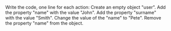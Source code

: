 


Write the code, one line for each action:
  Create an empty object "user".
  Add the property "name" with the value "John".
  Add the property "surname" with the value "Smith".
  Change the value of the "name" to "Pete". 
  Remove the property "name" from the object.